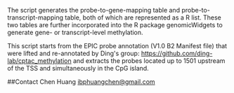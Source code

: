 The script generates the probe-to-gene-mapping table and probe-to-transcript-mapping table, both of which are represented as a R list. 
These two tables are further incorporated into the R package genomicWidgets to generate gene- or transcript-level methylation.

This script starts from the EPIC probe annotation (V1.0 B2 Manifest file) that were lifted and re-annotated by Ding's group: https://github.com/ding-lab/cptac_methylation
and extracts the probes located up to 1501 upstream of the TSS and simultaneously in the CpG island.

##Contact
Chen Huang
ibphuangchen@gmail.com